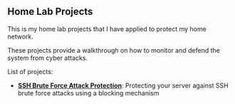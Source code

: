 ## Home Lab Projects

This is my home lab projects that I have applied to protect my home network.

These projects provide a walkthrough on how to monitor and defend the system from cyber attacks.

List of projects:
<ul>
  <li><strong><a href="/SSH Brute Force Attack Protection">SSH Brute Force Attack Protection</a></strong>: Protecting your server against SSH brute force attacks using a blocking mechanism</li>
</ul>
